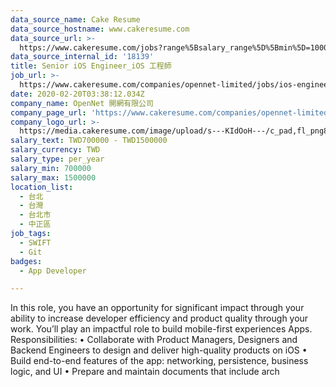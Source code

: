 ```yaml
---
data_source_name: Cake Resume
data_source_hostname: www.cakeresume.com
data_source_url: >-
  https://www.cakeresume.com/jobs?range%5Bsalary_range%5D%5Bmin%5D=1000000&refinementList%5Bprofession%5D%5B0%5D=tech_android-development&refinementList%5Bprofession%5D%5B1%5D=tech_ios-development
data_source_internal_id: '18139'
title: Senior iOS Engineer_iOS 工程師
job_url: >-
  https://www.cakeresume.com/companies/opennet-limited/jobs/ios-engineer_ios-engineer
date: 2020-02-20T03:38:12.034Z
company_name: OpenNet 開網有限公司
company_page_url: 'https://www.cakeresume.com/companies/opennet-limited'
company_logo_url: >-
  https://media.cakeresume.com/image/upload/s---KIdOoH---/c_pad,fl_png8,h_200,w_200/v1574663536/bzaybcelyff1kqaqhhmr.png
salary_text: TWD700000 - TWD1500000
salary_currency: TWD
salary_type: per_year
salary_min: 700000
salary_max: 1500000
location_list:
  - 台北
  - 台灣
  - 台北市
  - 中正區
job_tags:
  - SWIFT
  - Git
badges:
  - App Developer

---
```


In this role, you have an opportunity for significant impact through your ability to increase developer efficiency and product quality through your work. You’ll play an impactful role to build mobile-first experiences Apps. Responsibilities: • Collaborate with Product Managers, Designers and Backend Engineers to design and deliver high-quality products on iOS • Build end-to-end features of the app: networking, persistence, business logic, and UI • Prepare and maintain documents that include arch